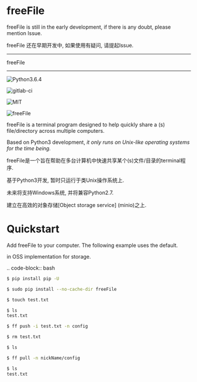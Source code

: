 # freeFile

freeFile is still in the early development, if there is any doubt, please mention Issue.

freeFile 还在早期开发中, 如果使用有疑问, 请提起Issue.

*************
freeFile
*************
![Python3.6.4](https://img.shields.io/badge/Python-3.6.4-green.svg)

![gitlab-ci](https://img.shields.io/badge/Gitlab-ci-red.svg)

![MIT](https://img.shields.io/badge/MIT-red.svg)

![freeFile](https://img.shields.io/badge/freeFile-0.1.0-red.svg)

freeFile is a terminal program designed to help quickly share a (s) file/directory across multiple computers.

Based on Python3 development, *it only runs on Unix-like operating systems for the time being.*



freeFile是一个旨在帮助在多台计算机中快速共享某个(s)文件/目录的terminal程序.

基于Python3开发, 暂时只运行于类Unix操作系统上.

未来将支持Windows系统, 并将兼容Python2.7.

建立在高效的对象存储[Object storage service] (minio)之上.

Quickstart
===========

Add freeFile to your computer. The following example uses the default.

in OSS implementation for storage.



.. code-block:: bash

```bash
$ pip install pip -U 

$ sudo pip install --no-cache-dir freeFile

$ touch test.txt

$ ls
test.txt

$ ff push -i test.txt -n config

$ rm test.txt

$ ls

$ ff pull -n nickName/config

$ ls
test.txt


```



